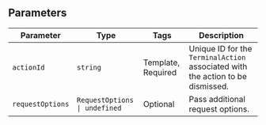 ## Parameters

| Parameter | Type | Tags | Description |
|  --- | --- | --- | --- |
| `actionId` | `string` | Template, Required | Unique ID for the `TerminalAction` associated with the action to be dismissed. |
| `requestOptions` | `RequestOptions \| undefined` | Optional | Pass additional request options. |
